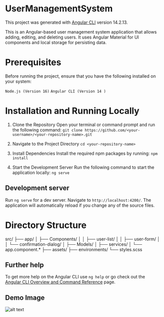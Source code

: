 # UserManagementSystem

This project was generated with [Angular CLI](https://github.com/angular/angular-cli) version 14.2.13.

This is an Angular-based user management system application that allows adding, editing, and deleting users. It uses Angular Material for UI components and local storage for persisting data.

# Prerequisites
Before running the project, ensure that you have the following installed on your system:

`Node.js (Version 16)`
`Angular CLI (Version 14 )`

# Installation and Running Locally
1. Clone the Repository
Open your terminal or command prompt and run the following command:
`git clone https://github.com/<your-username>/<your-repository-name>.git`

2. Navigate to the Project Directory
`cd <your-repository-name>`

3. Install Dependencies
Install the required npm packages by running:
`npm install`

4. Start the Development Server
Run the following command to start the application locally:
`ng serve`


## Development server

Run `ng serve` for a dev server. Navigate to `http://localhost:4200/`. The application will automatically reload if you change any of the source files.


# Directory Structure
src/
├── app/
│   ├── Components/
│   │   ├── user-list/
│   │   ├── user-form/
│   │   └── confirmation-dialog/
│   ├── Models/
│   ├── services/
│   └── app.component.*
├── assets/
├── environments/
└── styles.scss


## Further help

To get more help on the Angular CLI use `ng help` or go check out the [Angular CLI Overview and Command Reference](https://angular.io/cli) page.

## Demo Image
![alt text](assets/images/LocalStorageDataList.png)
